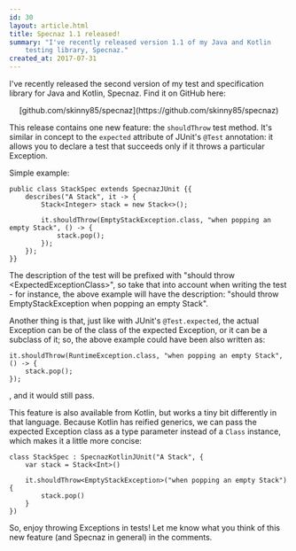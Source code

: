 ```yaml
---
id: 30
layout: article.html
title: Specnaz 1.1 released!
summary: "I've recently released version 1.1 of my Java and Kotlin
	testing library, Specnaz."
created_at: 2017-07-31
---
```


I've recently released the second version of my test and specification library for Java and Kotlin, Specnaz. Find it on GitHub here:

<p style="text-align: center;">
[github.com/skinny85/specnaz](https://github.com/skinny85/specnaz)
</p>

This release contains one new feature: the `shouldThrow` test method. It's similar in concept to the `expected` attribute of JUnit's `@Test` annotation: it allows you to declare a test that succeeds only if it throws a particular Exception.

Simple example:

```
public class StackSpec extends SpecnazJUnit {{
    describes("A Stack", it -> {
        Stack<Integer> stack = new Stack<>();

        it.shouldThrow(EmptyStackException.class, "when popping an empty Stack", () -> {
            stack.pop();
        });
    });
}}
```

The description of the test will be prefixed with "should throw &lt;ExpectedExceptionClass&gt;", so take that into account when writing the test - for instance, the above example will have the description: "should throw EmptyStackException when popping an empty Stack".

Another thing is that, just like with JUnit's <code>@Test.expected</code>, the actual Exception can be of the class of the expected Exception, or it can be a subclass of it; so, the above example could have been also written as:

```
it.shouldThrow(RuntimeException.class, "when popping an empty Stack", () -> {
    stack.pop();
});
```

, and it would still pass.

This feature is also available from Kotlin, but works a tiny bit differently in that language. Because Kotlin has reified generics, we can pass the expected Exception class as a type parameter instead of a `Class` instance, which makes it a little more concise:

```
class StackSpec : SpecnazKotlinJUnit("A Stack", {
    var stack = Stack<Int>()

    it.shouldThrow<EmptyStackException>("when popping an empty Stack") {
        stack.pop()
    }
})
```

So, enjoy throwing Exceptions in tests! Let me know what you think of this new feature (and Specnaz in general) in the comments.
